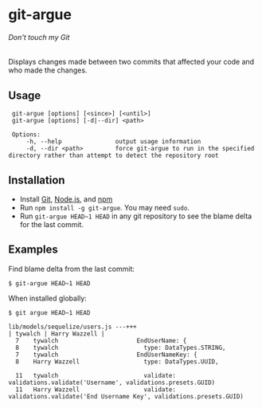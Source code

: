 # git-argue
###### Don't touch my Git
Displays changes made between two commits that affected your code and who made the changes.

## Usage
     git-argue [options] [<since>] [<until>]
     git-argue [options] [-d|--dir] <path>

     Options:
         -h, --help               output usage information
         -d, --dir <path>         force git-argue to run in the specified directory rather than attempt to detect the repository root
      
## Installation

- Install [Git](http://git-scm.com/), [Node.js](http://nodejs.org/), and [npm](https://npmjs.org/)
- Run ``npm install -g git-argue``. You may need ``sudo``.
- Run ``git-argue HEAD~1 HEAD`` in any git repository to see the blame delta for the last commit.

## Examples

Find blame delta from the last commit:

	$ git-argue HEAD~1 HEAD

When installed globally:

	$ git argue HEAD~1 HEAD

    lib/models/sequelize/users.js ---+++
    | tywalch | Harry Wazzell |
      7    tywalch                      EndUserName: {
      8    tywalch                        type: DataTypes.STRING,
      7    tywalch                      EndUserNameKey: {
      8    Harry Wazzell                  type: DataTypes.UUID,
      
      11   tywalch                        validate: validations.validate('Username', validations.presets.GUID)
      11   Harry Wazzell                  validate: validations.validate('End Username Key', validations.presets.GUID)

